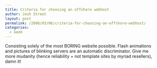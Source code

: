 ```yaml
---
title: Criteria for choosing an offshore webhost
author: Josh Street
layout: post
permalink: /2006/03/06/criteria-for-choosing-an-offshore-webhost/
categories:
  - Geek
---
```

Consisting solely of the most BORING website possible. Flash animations and pictures of blinking servers are an automatic discriminator. Give me more mudanity (hence reliability + not template sites by myriad resellers), damn it!